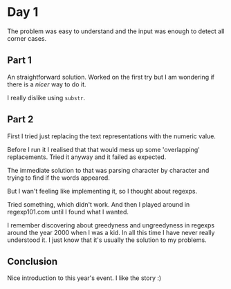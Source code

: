 # Day 1

The problem was easy to understand and the input was enough to detect all corner cases.

## Part 1

An straightforward solution. Worked on the first try but I am wondering if there is a _nicer_ way to do it.

I really dislike using `substr`.

## Part 2

First I tried just replacing the text representations with the numeric value.

Before I run it I realised that that would mess up some 'overlapping' replacements. Tried it anyway and it failed as expected.

The immediate solution to that was parsing character by character and trying to find if the words appeared.

But I wan't feeling like implementing it, so I thought about regexps.

Tried something, which didn't work. And then I played around in regexp101.com until I found what I wanted.

I remember discovering about greedyness and ungreedyness in regexps around the year 2000 when I was a kid.
In all this time I have never really understood it. I just know that it's usually the solution to my problems.

## Conclusion

Nice introduction to this year's event. I like the story :)

